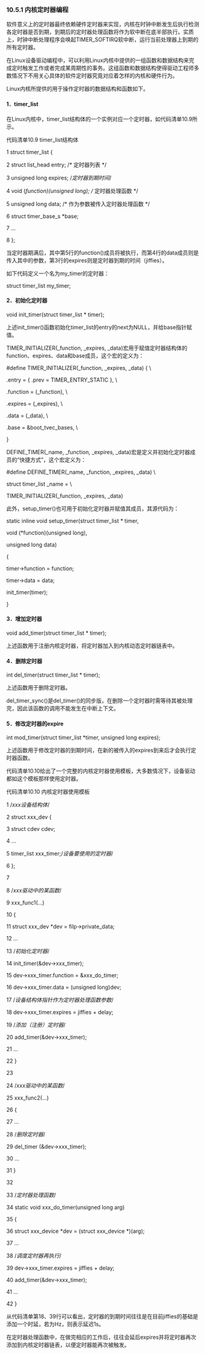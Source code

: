 ### 10.5.1 内核定时器编程

软件意义上的定时器最终依赖硬件定时器来实现，内核在时钟中断发生后执行检测各定时器是否到期，到期后的定时器处理函数将作为软中断在底半部执行。实质上，时钟中断处理程序会唤起TIMER_SOFTIRQ软中断，运行当前处理器上到期的所有定时器。

在Linux设备驱动编程中，可以利用Linux内核中提供的一组函数和数据结构来完成定时触发工作或者完成某周期性的事务。这组函数和数据结构使得驱动工程师多数情况下不用关心具体的软件定时器究竟对应着怎样的内核和硬件行为。

Linux内核所提供的用于操作定时器的数据结构和函数如下。

#### 1．timer_list

在Linux内核中，timer_list结构体的一个实例对应一个定时器，如代码清单10.9所示。

代码清单10.9 timer_list结构体

1 struct timer_list { 
 
 2 struct list_head entry; /* 定时器列表 */ 
 
 3 unsigned long expires; /*定时器到期时间*/ 
 
 4 void (*function)(unsigned long); /* 定时器处理函数 */ 
 
 5 unsigned long data; /* 作为参数被传入定时器处理函数 */ 
 
 6 struct timer_base_s *base; 
 
 7 ... 
 
 8 };

当定时器期满后，其中第5行的function()成员将被执行，而第4行的data成员则是传入其中的参数，第3行的expires则是定时器到期的时间（jiffies）。

如下代码定义一个名为my_timer的定时器：



struct timer_list my_timer;

#### 2．初始化定时器

void init_timer(struct timer_list * timer);

上述init_timer()函数初始化timer_list的entry的next为NULL，并给base指针赋值。

TIMER_INITIALIZER(_function, _expires, _data)宏用于赋值定时器结构体的function、expires、data和base成员，这个宏的定义为：

#define TIMER_INITIALIZER(_function, _expires, _data) { \ 
 
 .entry = { .prev = TIMER_ENTRY_STATIC }, \ 
 
 .function = (_function), \ 
 
 .expires = (_expires), \ 
 
 .data = (_data), \ 
 
 .base = &boot_tvec_bases, \ 
 
 }

DEFINE_TIMER(_name, _function, _expires, _data)宏是定义并初始化定时器成员的“快捷方式”，这个宏定义为：

#define DEFINE_TIMER(_name, _function, _expires, _data) \ 
 
 struct timer_list _name = \ 
 
 TIMER_INITIALIZER(_function, _expires, _data)

此外，setup_timer()也可用于初始化定时器并赋值其成员，其源代码为：

static inline void setup_timer(struct timer_list * timer, 
 
 void (*function)(unsigned long), 
 
 unsigned long data) 
 
 { 
 
 timer->function = function; 
 
 timer->data = data; 
 
 init_timer(timer); 
 
 }

#### 3．增加定时器

void add_timer(struct timer_list * timer);

上述函数用于注册内核定时器，将定时器加入到内核动态定时器链表中。

#### 4．删除定时器

int del_timer(struct timer_list * timer);

上述函数用于删除定时器。

del_timer_sync()是del_timer()的同步版，在删除一个定时器时需等待其被处理完，因此该函数的调用不能发生在中断上下文。

#### 5．修改定时器的expire

int mod_timer(struct timer_list *timer, unsigned long expires);

上述函数用于修改定时器的到期时间，在新的被传入的expires到来后才会执行定时器函数。

代码清单10.10给出了一个完整的内核定时器使用模板，大多数情况下，设备驱动都如这个模板那样使用定时器。

代码清单10.10 内核定时器使用模板

1 /*xxx设备结构体*/ 
 
 2 struct xxx_dev { 
 
 3 struct cdev cdev; 
 
 4 ... 
 
 5 timer_list xxx_timer;/*设备要使用的定时器*/



6 }; 
 
 7 
 
 8 /*xxx驱动中的某函数*/ 
 
 9 xxx_func1(…) 
 
 10 { 
 
 11 struct xxx_dev *dev = filp->private_data; 
 
 12 ... 
 
 13 /*初始化定时器*/ 
 
 14 init_timer(&dev->xxx_timer); 
 
 15 dev->xxx_timer.function = &xxx_do_timer; 
 
 16 dev->xxx_timer.data = (unsigned long)dev; 
 
 17 /*设备结构体指针作为定时器处理函数参数*/ 
 
 18 dev->xxx_timer.expires = jiffies + delay; 
 
 19 /*添加（注册）定时器*/ 
 
 20 add_timer(&dev->xxx_timer); 
 
 21 ... 
 
 22 } 
 
 23 
 
 24 /*xxx驱动中的某函数*/ 
 
 25 xxx_func2(…) 
 
 26 { 
 
 27 ... 
 
 28 /*删除定时器*/ 
 
 29 del_timer (&dev->xxx_timer); 
 
 30 ... 
 
 31 } 
 
 32 
 
 33 /*定时器处理函数*/ 
 
 34 static void xxx_do_timer(unsigned long arg) 
 
 35 { 
 
 36 struct xxx_device *dev = (struct xxx_device *)(arg); 
 
 37 ... 
 
 38 /*调度定时器再执行*/ 
 
 39 dev->xxx_timer.expires = jiffies + delay; 
 
 40 add_timer(&dev->xxx_timer); 
 
 41 ... 
 
 42 }

从代码清单第18、39行可以看出，定时器的到期时间往往是在目前jiffies的基础是添加一个时延，若为Hz，则表示延迟1s。

在定时器处理函数中，在做完相应的工作后，往往会延后expires并将定时器再次添加到内核定时器链表，以便定时器能再次被触发。


